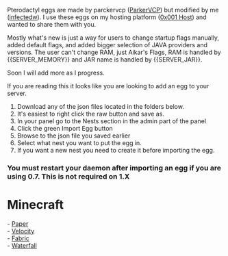 Pterodactyl eggs are made by parckervcp ([ParkerVCP](https://github.com/parkervcp/eggs)) but modified by me (<a href="https://infectedw.me">infectedw</a>). I use these eggs on my hosting platform ([0x001 Host](https://0x001.cloud)) and wanted to share them with you.

Mostly what's new is just a way for users to change startup flags manually, added default flags, and added bigger selection of JAVA providers and versions. The user can't change RAM, just Aikar's Flags, RAM is handled by {{SERVER_MEMORY}} and JAR name is handled by {{SERVER_JAR}}.

Soon I will add more as I progress.

If you are reading this it looks like you are looking to add an egg to your server.

1. Download any of the json files located in the folders below.
2. It's easiest to right click the raw button and save as.
3. In your panel go to the Nests section in the admin part of the panel
4. Click the green Import Egg button
5. Browse to the json file you saved earlier
6. Select what nest you want to put the egg in.
7. If you want a new nest you need to create it before importing the egg.

<h3>You must restart your daemon after importing an egg if you are using 0.7. This is not required on 1.X</h3>


<h1>Minecraft</h1>
- <a href="https://github.com/infectedw/pterodactyl-eggs/blob/main/minecraft/egg-paper.json">Paper</a><br>
- <a href="https://github.com/infectedw/pterodactyl-eggs/blob/main/minecraft/egg-velocity.json">Velocity</a><br>
- <a href="https://github.com/infectedw/pterodactyl-eggs/blob/main/minecraft/egg-fabric.json">Fabric</a><br>
- <a href="https://github.com/infectedw/pterodactyl-eggs/blob/main/minecraft/egg-waterall.json">Waterfall</a>

